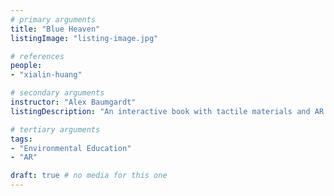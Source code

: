 ```yaml
---
# primary arguments
title: "Blue Heaven"
listingImage: "listing-image.jpg"

# references
people:
- "xialin-huang"

# secondary arguments
instructor: "Alex Baumgardt"
listingDescription: "An interactive book with tactile materials and AR content. Aim to gradually develop an environmental protection awareness in children. This book uses the ocean theme to sow the seeds of marine conservation in children's hearts."

# tertiary arguments
tags:
- "Environmental Education"
- "AR"

draft: true # no media for this one
---
```

